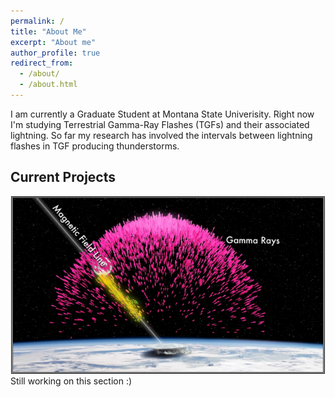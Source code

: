 ```yaml
---
permalink: /
title: "About Me"
excerpt: "About me"
author_profile: true
redirect_from: 
  - /about/
  - /about.html
---
```


I am currently a Graduate Student at Montana State Univerisity. Right now I'm studying Terrestrial Gamma-Ray Flashes (TGFs) and their associated lightning. So far my research has involved the intervals between lightning flashes in TGF producing thunderstorms.  

## Current Projects
<div style="text-align:center">
<img src="../images/TGF.png" border="1" style="width: 500px;"/>
</div>
Still working on this section :) 
